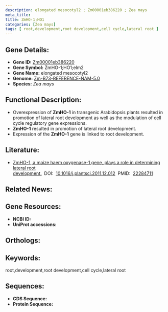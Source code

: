```yaml
---
description: elongated mesocotyl2 ; Zm00001eb386220 ; Zea mays
meta_title:
title: ZmHO-1;HO1
categories: [Zea mays]
tags: [ root,development,root development,cell cycle,lateral root ]
---
```


## Gene Details:
- **Gene ID:**	[Zm00001eb386220]()
- **Gene Symbol:** ZmHO-1;HO1;elm2
- **Gene Name:** elongated mesocotyl2
- **Genome:** [Zm-B73-REFERENCE-NAM-5.0]()
- **Species:** *Zea mays*

## Functional Description:
   - Overexpression of **ZmHO-1** in transgenic Arabidopsis plants resulted in promotion of lateral root development as well as the modulation of cell cycle regulatory gene expressions.
   - **ZmHO-1** resulted in promotion of lateral root development.
   - Expression of the **ZmHO-1** gene is linked to root development.

## Literature:
   - [ZmHO-1, a maize haem oxygenase-1 gene, plays a role in determining lateral root development.]( https://www.sciencedirect.com/science/article/pii/S0168945211003645?via%3Dihub)&nbsp;&nbsp;DOI:&nbsp;&nbsp;[10.1016/j.plantsci.2011.12.012](https://www.sciencedirect.com/science/article/pii/S0168945211003645?via%3Dihub)&nbsp;&nbsp;PMID:&nbsp;&nbsp;[22284711](https://pubmed.ncbi.nlm.nih.gov/22284711/)

## Related News:

## Gene Resources:
- **NCBI ID:** [](https://www.ncbi.nlm.nih.gov/gene/?term=)
- **UniProt accessions:** [](https://www.uniprot.org/uniprotkb//entry)

## Orthologs:

## Keywords:
root,development,root development,cell cycle,lateral root

## Sequences:
- **CDS Sequence:**
- **Protein Sequence:**

